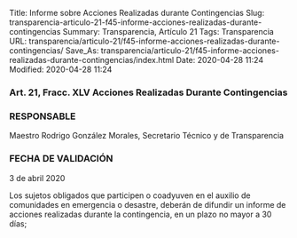 Title: Informe sobre Acciones Realizadas durante Contingencias
Slug: transparencia-articulo-21-f45-informe-acciones-realizadas-durante-contingencias
Summary: Transparencia, Artículo 21
Tags: Transparencia
URL: transparencia/articulo-21/f45-informe-acciones-realizadas-durante-contingencias/
Save_As: transparencia/articulo-21/f45-informe-acciones-realizadas-durante-contingencias/index.html
Date: 2020-04-28 11:24
Modified: 2020-04-28 11:24


### Art. 21, Fracc. XLV Acciones Realizadas Durante Contingencias

### RESPONSABLE

Maestro Rodrigo González Morales, Secretario Técnico y de Transparencia

### FECHA DE VALIDACIÓN

3 de abril 2020

Los sujetos obligados que participen o coadyuven en el auxilio de comunidades en emergencia o desastre, deberán de difundir un informe de acciones realizadas durante la contingencia, en un plazo no mayor a 30 días;


